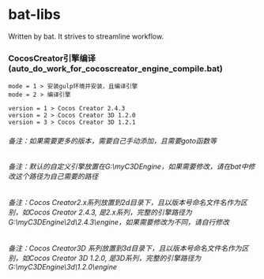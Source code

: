 # bat-libs
Written by bat. It strives to streamline workflow.

### CocosCreator引擎编译(auto_do_work_for_cocoscreator_engine_compile.bat)
```
mode = 1 > 安装gulp环境并安装，且编译引擎
mode = 2 > 编译引擎
```
```
version = 1 > Cocos Creator 2.4.3
version = 2 > Cocos Creator 3D 1.2.0
version = 3 > Cocos Creator 3D 1.2.1
```
###### 备注：如果需要更多的版本，需要自己手动添加，且需要goto函数等
###### 备注：默认的自定义引擎放置在G:\myC3DEngine，如果需要修改，请在bat中修改这个路径为自己需要的路径
###### 备注：Cocos Creator2.x系列放置到2d目录下，且以版本号命名文件名作为区别，如Cocos Creator 2.4.3, 是2.x系列，完整的引擎路径为 G:\myC3DEngine\2d\2.4.3\engine，如果需要修改为不同，请自行修改
###### 备注：Cocos Creator3D 系列放置到3d目录下，且以版本号命名文件名作为区别，如Cocos Creator 3D 1.2.0, 是3D系列，完整的引擎路径为 G:\myC3DEngine\3d\1.2.0\engine